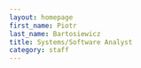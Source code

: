```yaml
---
layout: homepage
first_name: Piotr
last_name: Bartosiewicz
title: Systems/Software Analyst
category: staff
---
```

